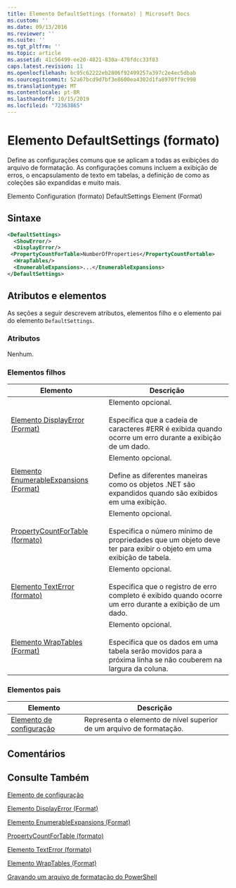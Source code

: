 ```yaml
---
title: Elemento DefaultSettings (formato) | Microsoft Docs
ms.custom: ''
ms.date: 09/13/2016
ms.reviewer: ''
ms.suite: ''
ms.tgt_pltfrm: ''
ms.topic: article
ms.assetid: 41c56499-ee20-4821-830a-478fdcc33f83
caps.latest.revision: 11
ms.openlocfilehash: bc95c62222eb2806f92499257a397c2e4ec5dbab
ms.sourcegitcommit: 52a67bcd9d7bf3e8600ea4302d1fa8970ff9c998
ms.translationtype: MT
ms.contentlocale: pt-BR
ms.lasthandoff: 10/15/2019
ms.locfileid: "72363865"
---
```

# <a name="defaultsettings-element-format"></a>Elemento DefaultSettings (formato)

Define as configurações comuns que se aplicam a todas as exibições do arquivo de formatação. As configurações comuns incluem a exibição de erros, o encapsulamento de texto em tabelas, a definição de como as coleções são expandidas e muito mais.

Elemento Configuration (formato) DefaultSettings Element (Format)

## <a name="syntax"></a>Sintaxe

```xml
<DefaultSettings>
  <ShowError/>
  <DisplayError/>
 <PropertyCountForTable>NumberOfProperties</PropertyCountFortable>
  <WrapTables/>
  <EnumerableExpansions>...</EnumerableExpansions>
</DefaultSettings>
```

## <a name="attributes-and-elements"></a>Atributos e elementos

As seções a seguir descrevem atributos, elementos filho e o elemento pai do elemento `DefaultSettings`.

### <a name="attributes"></a>Atributos

Nenhum.

### <a name="child-elements"></a>Elementos filhos

|Elemento|Descrição|
|-------------|-----------------|
|[Elemento DisplayError (Format)](./displayerror-element-format.md)|Elemento opcional.<br /><br /> Especifica que a cadeia de caracteres #ERR é exibida quando ocorre um erro durante a exibição de um dado.|
|[Elemento EnumerableExpansions (Format)](./enumerableexpansions-element-format.md)|Elemento opcional.<br /><br /> Define as diferentes maneiras como os objetos .NET são expandidos quando são exibidos em uma exibição.|
|[PropertyCountForTable (formato)](./propertycountfortable-element-format.md)|Elemento opcional.<br /><br /> Especifica o número mínimo de propriedades que um objeto deve ter para exibir o objeto em uma exibição de tabela.|
|[Elemento TextError (formato)](./showerror-element-format.md)|Elemento opcional.<br /><br /> Especifica que o registro de erro completo é exibido quando ocorre um erro durante a exibição de um dado.|
|[Elemento WrapTables (Format)](./wraptables-element-format.md)|Elemento opcional.<br /><br /> Especifica que os dados em uma tabela serão movidos para a próxima linha se não couberem na largura da coluna.|

### <a name="parent-elements"></a>Elementos pais

|Elemento|Descrição|
|-------------|-----------------|
|[Elemento de configuração](./configuration-element-format.md)|Representa o elemento de nível superior de um arquivo de formatação.|

## <a name="remarks"></a>Comentários

## <a name="see-also"></a>Consulte Também

[Elemento de configuração](./configuration-element-format.md)

[Elemento DisplayError (Format)](./displayerror-element-format.md)

[Elemento EnumerableExpansions (Format)](./enumerableexpansions-element-format.md)

[PropertyCountForTable (formato)](./propertycountfortable-element-format.md)

[Elemento TextError (formato)](./showerror-element-format.md)

[Elemento WrapTables (Format)](./wraptables-element-format.md)

[Gravando um arquivo de formatação do PowerShell](./writing-a-powershell-formatting-file.md)
